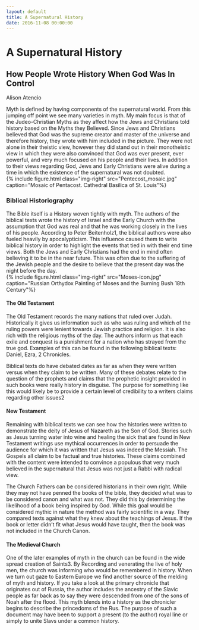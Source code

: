 ```yaml
---
layout: default
title: A Supernatural History
date: 2016-11-08 00:00:00
---
```


# A Supernatural History

## How People Wrote History When God Was In Control 

<p class="author">Alison Atencio</p>

Myth is defined by having components of the supernatural world. From this jumping off point we see many varieties in myth. My main focus is that of the Judeo-Christian Myths as they affect how the Jews and Christians told history based on the Myths they Believed. Since Jews and Christians believed that God was the supreme creator and master of the universe and therefore history, they wrote with him included in the picture. They were not alone in their theistic view, however they did stand out in their monotheistic view in which they were also convinced that God was ever present, ever powerful, and very much focused on his people and their lives. In addition to their views regarding God, Jews and Early Christians were alive during a time in which the existence of the supernatural was not doubted.  
{% include figure.html class="img-right" src="Pentecost_mosaic.jpg" caption="Mosaic of Pentacost. Cathedral Basilica of St. Louis"%}
### Biblical Historiography
The Bible itself is a History woven tightly with myth. The authors of the biblical texts wrote the history of Israel and the Early Church with the assumption that God was real and that he was working closely in the lives of his people. According to Peter Beitenholz1, the biblical authors were also fueled heavily by apocalypticism. This influence caused them to write biblical history in order to highlight the events that tied in with their end time views. Both the Jews and Early Christians had the end in mind often believing it to be in the near future. This was often due to the suffering of the Jewish people and the desire to believe that the present day was the night before the day.  
{% include figure.html class="img-right" src="Moses-icon.jpg" caption="Russian Orthydox Painting of Moses and the Burning Bush 18th Century"%}

#### The Old Testament
The Old Testament records the many nations that ruled over Judah. Historically it gives us information such as who was ruling and which of the ruling powers were lenient towards Jewish practice and religion. It is also rich with the religious myths of the day. The authors inform us that each exile and conquest is a punishment for a nation who has strayed from the true god. Examples of this can be found in the following biblical texts: Daniel, Ezra, 2 Chronicles. 

Biblical texts do have debated dates as far as when they were written versus when they claim to be written. Many of these debates relate to the question of the prophets and claims that the prophetic insight provided in such books were really history in disguise. The purpose for something like this would likely be to provide a certain level of credibility to a writers claims regarding other issues2 

#### New Testament 
Remaining with biblical texts we can see how the histories were written to demonstrate the deity of Jesus of Nazareth as the Son of God. Stories such as Jesus turning water into wine and healing the sick that are found in New Testament writings use mythical occurrences in order to persuade the audience for which it was written that Jesus was indeed the Messiah. The Gospels all claim to be factual and true histories. These claims combined with the content were intended to convince a populous that very much believed in the supernatural that Jesus was not just a Rabbi with radical view.  

The Church Fathers can be considered historians in their own right. While they may not have penned the books of the bible, they decided what was to be considered canon and what was not. They did this by determining the likelihood of a book being inspired by God. While this goal would be considered mythic in nature the method was fairly scientific in a way. They compared texts against what they knew about the teachings of Jesus. If the book or letter didn’t fit what Jesus would have taught, then the book was not included in the Church Canon. 


#### The Medieval Church  
One of the later examples of myth in the church can be found in the wide spread creation of Saints3. By Recording and venerating the live of holy men, the church was informing who would be remembered in history.  When we turn out gaze to Eastern Europe we find another source of the melding of myth and history. If you take a look at the primary chronicle that originates out of Russia, the author includes the ancestry of the Slavic people as far back as to say they were descended from one of the sons of Noah after the flood. This myth blends into a history as the chronicler begins to describe the princedoms of the Rus. The purpose of such a document may have been to support a present (to the author) royal line or simply to unite Slavs under a common history. 
 
